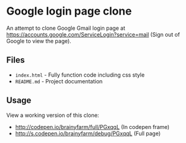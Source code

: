 # Google login page clone
 An attempt to clone Google Gmail login page at https://accounts.google.com/ServiceLogin?service=mail (Sign out of Google to view the page).
## Files
* `index.html` - Fully function code including css style
* `README.md` - Project documentation

## Usage
View a working version of this clone:
* http://codepen.io/brainyfarm/full/PGxqqL (In codepen frame)
* http://s.codepen.io/brainyfarm/debug/PGxqqL (Full page)